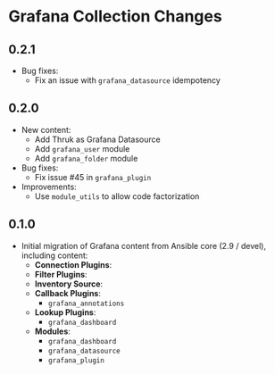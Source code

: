 # Grafana Collection Changes

## 0.2.1
  - Bug fixes:
    - Fix an issue with `grafana_datasource` idempotency

## 0.2.0
  - New content:
    - Add Thruk as Grafana Datasource
    - Add `grafana_user` module
    - Add `grafana_folder` module
  - Bug fixes:
    - Fix issue #45 in `grafana_plugin`
  - Improvements:
    - Use `module_utils` to allow code factorization

## 0.1.0
  - Initial migration of Grafana content from Ansible core (2.9 / devel), including content:
    - **Connection Plugins**:
    - **Filter Plugins**:
    - **Inventory Source**:
    - **Callback Plugins**:
      - `grafana_annotations`
    - **Lookup Plugins**:
      - `grafana_dashboard`
    - **Modules**:
      - `grafana_dashboard`
      - `grafana_datasource`
      - `grafana_plugin`
